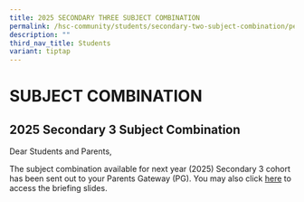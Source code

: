 ```yaml
---
title: 2025 SECONDARY THREE SUBJECT COMBINATION
permalink: /hsc-community/students/secondary-two-subject-combination/permalink/
description: ""
third_nav_title: Students
variant: tiptap
---
```

<h1>SUBJECT COMBINATION</h1>
<h2><strong>2025 Secondary 3 Subject Combination</strong></h2>
<p>Dear Students and Parents,</p>
<p>The subject combination available for next year (2025) Secondary 3 cohort
has been sent out to your Parents Gateway (PG). You may also click <a href="/files/Sec 3 Subject Combination/2024_Sec_2_Subject_Allocation_Briefing_for_Students_pptx.pdf" rel="noopener nofollow" target="_blank">here</a> to
access the briefing slides.</p>
<p></p>
<p></p>